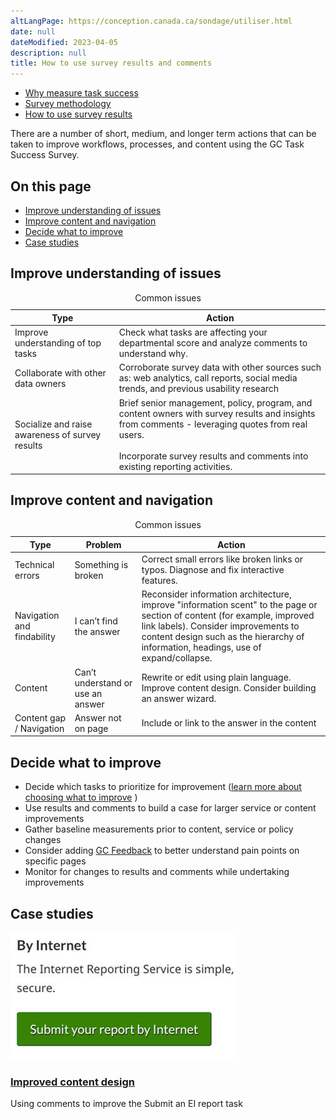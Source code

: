 ```yaml
---
altLangPage: https://conception.canada.ca/sondage/utiliser.html
date: null
dateModified: 2023-04-05
description: null
title: How to use survey results and comments
---
```


<div class="gc-stp-stp">
  <div class="row">
    <ul class="toc lst-spcd col-md-12">
      <li class="col-md-4 col-sm-6"><a class="list-group-item" href="about-tss.html">Why measure task success</a></li>
      <li class="col-md-4 col-sm-6"><a class="list-group-item" href="methods.html">Survey methodology</a></li>
      <li class="col-md-4 col-sm-6"><a class="list-group-item active" href="benefits.html">How to use survey results</a></li>
    </ul>
  </div>
</div>

There are a number of short, medium, and longer term actions that can be taken to improve workflows, processes, and content using the GC Task Success Survey.

## On this page

* [Improve understanding of issues](#improve-understanding-of-issues)
* [Improve content and navigation](#improve-content-and-navigation)
* [Decide what to improve](#decide-what-to-improve)
* [Case studies](#case-studies)

## Improve understanding of issues

<table class="provisional gc-table table table-striped" id="myTable1">
    <caption class="wb-inv">Common issues</caption>
    <thead>
        <tr>
            <th scope="col">Type</th>
            <th scope="col">Action</th>
        </tr>
    </thead>
    <tbody>
        <tr>
            <td data-label="Type"><span class="text-left">Improve understanding of top tasks</span></td>
            <td data-label="What to do"><span class="text-left">Check what tasks are affecting your departmental score and analyze comments to understand why.</span></td>
        </tr>
        <tr>
            <td data-label="Type"><span class="text-left">Collaborate with other data owners</span></td>
            <td data-label="What to do"><span class="text-left">Corroborate survey data with other sources such as: web analytics, call reports, social media trends, and previous usability research</span></td>
        </tr>
        <tr>
            <td data-label="Type"><span class="text-left">Socialize and raise awareness of survey results</span></td>
            <td data-label="What to do"><span class="text-left">Brief senior management, policy, program, and content owners with survey results and insights from comments - leveraging quotes from real users.
            <br><br>Incorporate survey results and comments into existing reporting activities.</span></td>
        </tr>
    </tbody>
</table>

## Improve content and navigation

<table class="provisional gc-table table table-striped" id="myTable1">
    <caption class="wb-inv">Common issues</caption>
    <thead>
        <tr>
            <th scope="col">Type</th>
            <th scope="col">Problem</th>
            <th scope="col">Action</th>
        </tr>
    </thead>
    <tbody>
        <tr>
            <td data-label="Type"><span class="text-left">Technical errors</span></td>
            <td data-label="Issue"><span class="text-left">Something is broken</span></td>
            <td data-label="What to do"><span class="text-left">Correct small errors like broken links or typos. Diagnose and fix interactive features.</span></td>
        </tr>
        <tr>
            <td data-label="Type"><span class="text-left">Navigation and findability</span></td>
            <td data-label="Issue"><span class="text-left">I can’t find the answer</span></td>
            <td data-label="What to do"><span class="text-left">Reconsider information architecture, improve "information scent" to the page or section of content (for example, improved link labels). Consider improvements to content design such as the hierarchy of information, headings, use of expand/collapse.</span></td>
        </tr>
        <tr>
            <td data-label="Type"><span class="text-left">Content</span></td>
            <td data-label="Issue"><span class="text-left">Can’t understand or use an answer</span></td>
            <td data-label="What to do"><span class="text-left">Rewrite or edit using plain language. Improve content design.  Consider building an answer wizard.</span></td>
        </tr>
        <tr>
            <td data-label="Type"><span class="text-left">Content gap / Navigation</span></td>
            <td data-label="Issue"><span class="text-left">Answer not on page</span></td>
            <td data-label="What to do"><span class="text-left">Include or link to the answer in the content</span></td>
        </tr>
    </tbody>
</table>

## Decide what to improve

* Decide which tasks to prioritize for improvement ([learn more about choosing what to improve](prioritize.html) )
* Use results and comments to build a case for larger service or content improvements
* Gather baseline measurements prior to content, service or policy changes
* Consider adding [GC Feedback](https://design.canada.ca/feedback/index.html) to better understand pain points on specific pages
* Monitor for changes to results and comments while undertaking improvements

## Case studies

<div class="row wb-eqht-grd main-card mrgn-tp-lg">
    <div class="col-md-4">
        <div class="hght-inhrt">
            <div class="hidden-xs hidden-sm">
                <img src="images/thumbnail-button.jpg" alt="" class="img-responsive mrgn-bttm-md thumbnail" />
            </div>
            <h3><a class='stretched-link' href="case-study-ei.html">Improved content design</a></h3>
            <p>Using comments to improve the  Submit an EI report task</p>
        </div>
    </div>
</div>

